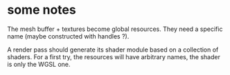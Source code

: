 # some notes

The mesh buffer + textures become global resources. They need a specific name (maybe constructed with handles ?).

A render pass should generate its shader module based on a collection of shaders. For a first try, the resources will have arbitrary names, the shader is only the WGSL one.
